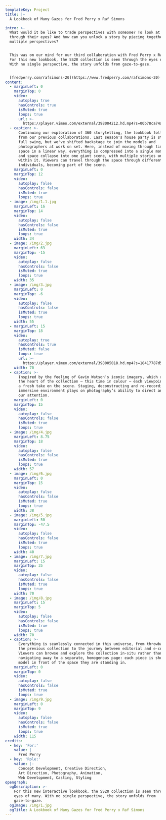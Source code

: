 ```yaml
---
templateKey: Project
title: |+
  A Lookbook of Many Gazes for Fred Perry x Raf Simons

intro: >-
  What would it be like to trade perspectives with someone? To look at the world
  through their eyes? And how can you unlock a story by piecing together
  multiple perspectives?


  This was on our mind for our third collaboration with Fred Perry x Raf Simons.
  For this new lookbook, the SS20 collection is seen through the eyes of many.
  With no single perspective, the story unfolds from gaze-to-gaze.


  [fredperry.com/rafsimons-20](https://www.fredperry.com/rafsimons-20)
content:
  - marginLeft: 0
    marginTop: 0
    video:
      autoplay: true
      hasControls: true
      isMuted: true
      loops: true
      url: >-
        https://player.vimeo.com/external/398004212.hd.mp4?s=00b78ca74a165fcbb04ed4c46cd70749b90c3538&profile_id=174
  - caption: >-
      Continuing our exploration of 360 storytelling, the lookbook follows on
      from our previous collaborations. Last season's house party is still in
      full swing, but we've shifted backstage to join the models and
      photographers at work on set. Here, instead of moving through time and
      space in a linear way, everything is compressed into a single moment. Time
      and space collapse into one giant scene, with multiple stories unfolding
      within it. Viewers can travel through the space through different
      individuals, becoming part of the scene.
    marginLeft: 0
    marginTop: 12
    video:
      autoplay: false
      hasControls: false
      isMuted: true
      loops: true
  - image: /img/1.1.jpg
    marginLeft: 16
    marginTop: 14
    video:
      autoplay: false
      hasControls: false
      isMuted: true
      loops: true
    width: 34
  - image: /img/2.jpg
    marginLeft: 63
    marginTop: -15
    video:
      autoplay: false
      hasControls: false
      isMuted: true
      loops: true
    width: 35
  - image: /img/3.jpg
    marginLeft: 0
    marginTop: -6
    video:
      autoplay: false
      hasControls: false
      isMuted: true
      loops: true
    width: 55
  - marginLeft: 15
    marginTop: 18
    video:
      autoplay: true
      hasControls: true
      isMuted: false
      loops: true
      url: >-
        https://player.vimeo.com/external/398005018.hd.mp4?s=18417787d590d6a66bc58fc04b7517c419152192&profile_id=174
    width: 70
  - caption: >-
      Inspired by the feeling of Gavin Watson’s iconic imagery, which remains at
      the heart of the collection – this time in colour – each viewpoint offers
      a fresh take on the scene. Staging, deconstructing and re-recording, the
      immersive environment plays on photography’s ability to direct and frame
      our attention.
    marginLeft: 0
    marginTop: 15
    video:
      autoplay: false
      hasControls: false
      isMuted: true
      loops: true
  - image: /img/4.jpg
    marginLeft: 8.75
    marginTop: 18
    video:
      autoplay: false
      hasControls: false
      isMuted: true
      loops: true
    width: 57
  - image: /img/6.jpg
    marginLeft: 0
    marginTop: 15
    video:
      autoplay: false
      hasControls: false
      isMuted: true
      loops: true
    width: 38
  - image: /img/5.jpg
    marginLeft: 50
    marginTop: -47.5
    video:
      autoplay: false
      hasControls: false
      isMuted: true
      loops: true
    width: 40
  - image: /img/7.jpg
    marginLeft: 15
    marginTop: 35
    video:
      autoplay: false
      hasControls: false
      isMuted: true
      loops: true
    width: 70
  - image: /img/8.jpg
    marginLeft: 15
    marginTop: 5
    video:
      autoplay: false
      hasControls: false
      isMuted: true
      loops: true
    width: 70
  - caption: >-
      Everything is seamlessly connected in this universe, from throwbacks to
      the previous collection to the journey between editorial and e-commerce.
      Viewers can browse and explore the collection in-situ rather than
      navigating away to a separate, homogenous page: each piece is shot on the
      model in front of the space they are standing in.
    marginLeft: 0
    marginTop: 0
    video:
      autoplay: false
      hasControls: false
      isMuted: true
      loops: true
  - image: /img/9.jpg
    marginLeft: 0
    marginTop: 9
    video:
      autoplay: false
      hasControls: false
      isMuted: true
      loops: true
    width: 115
credits:
  - key: 'For:'
    value: |
      Fred Perry
  - key: 'Role:'
    value: |-
      Concept Development, Creative Direction,
      Art Direction, Photography, Animation,
      Web Development, Casting, Styling
opengraph:
  ogDescription: >-
    For this new interactive lookbook, the SS20 collection is seen through the
    eyes of many. With no single perspective, the story unfolds from
    gaze-to-gaze.
  ogImage: /img/1.jpg
  ogTitle: A Lookbook of Many Gazes for Fred Perry x Raf Simons
---
```

